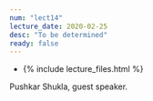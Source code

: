```yaml
---
num: "lect14"
lecture_date: 2020-02-25
desc: "To be determined"
ready: false
---
```


* {% include lecture_files.html %}

Pushkar Shukla, guest speaker.

